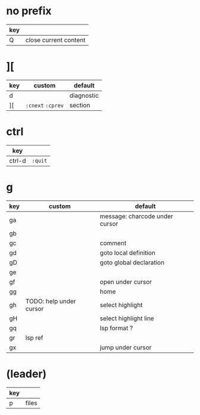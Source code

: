 # no prefix

| key |                       |
| --- | --------------------- |
| Q   | close current content |

# ][

| key | custom            | default    |
| --- | ----------------- | ---------- |
| d   |                   | diagnostic |
| ][  | `:cnext` `:cprev` | section    |

# ctrl

| key    |         |
| ------ | ------- |
| ctrl-d | `:quit` |

# g

| key | custom                  | default                        |
| --- | ----------------------- | ------------------------------ |
| ga  |                         | message: charcode under cursor |
| gb  |                         |
| gc  |                         | comment                        |
| gd  |                         | goto local definition          |
| gD  |                         | goto global declaration        |
| ge  |                         |
| gf  |                         | open under cursor              |
| gg  |                         | home                           |
| gh  | TODO: help under cursor | select highlight               |
| gH  |                         | select highlight line          |
| gq  |                         | lsp format ?                   |
| gr  | lsp ref                 |
| gx  |                         | jump under cursor              |

# <SPACE> (leader)

| key |       |
| --- | ----- |
| p   | files |
